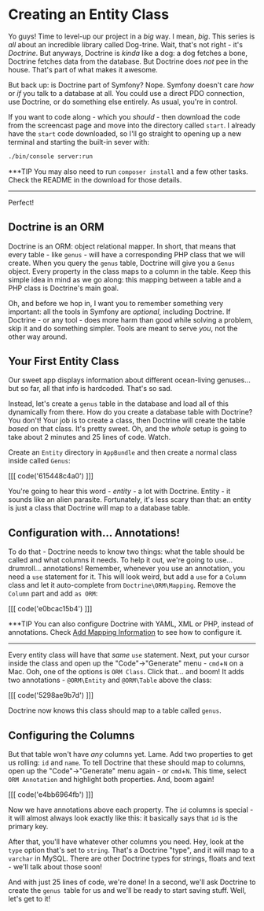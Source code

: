 # Creating an Entity Class

Yo guys! Time to level-up our project in a *big* way. I mean, *big*. This series
is *all* about an incredible library called Dog-trine. Wait, that's not right - it's
*Doctrine*. But anyways, Doctrine is *kinda* like a dog: a dog fetches a bone, Doctrine
fetches data from the database. But Doctrine does *not* pee in the house. That's
part of what makes it awesome.

But back up: is Doctrine part of Symfony? Nope. Symfony doesn't care *how* or *if*
you talk to a database at all. You could use a direct PDO connection, use Doctrine,
or do something else entirely. As usual, you're in control.

If you want to code along - which you *should* - then download the code from the
screencast page and move into the directory called `start`. I already have the `start`
code downloaded, so I'll go straight to opening up a new terminal and starting the
built-in sever with:

```bash
./bin/console server:run
```

***TIP
You may also need to run `composer install` and a few other tasks. Check the README
in the download for those details.
***

Perfect!

## Doctrine is an ORM

Doctrine is an ORM: object relational mapper. In short, that means that every table -
like `genus` - will have a corresponding PHP class that we will create. When you query
the `genus` table, Doctrine will give you a `Genus` object. Every property in the
class maps to a column in the table. Keep this simple idea in mind as we go along:
this mapping between a table and a PHP class is Doctrine's main goal.

Oh, and before we hop in, I want you to remember something very important: all the tools
in Symfony are *optional*, including Doctrine. If Doctrine - or any tool - does more
harm than good while solving a problem, skip it and do something simpler. Tools are
meant to serve *you*, not the other way around.

## Your First Entity Class

Our sweet app displays information about different ocean-living genuses... but so
far, all that info is hardcoded. That's so sad.

Instead, let's create a `genus` table in the database and load all of this dynamically
from there. How do you create a database table with Doctrine? You don't! Your job
is to create a class, then Doctrine will create the table *based* on that class.
It's pretty sweet. Oh, and the *whole* setup is going to take about 2 minutes and
25 lines of code. Watch.

Create an `Entity` directory in `AppBundle` and then create a normal class inside
called `Genus`:

[[[ code('615448c4a0') ]]]

You're going to hear this word - *entity* - a lot with Doctrine. Entity - it sounds
like an alien parasite. Fortunately, it's less scary than that: an entity is just
a class that Doctrine will map to a database table.

## Configuration with... Annotations!

To do that - Doctrine needs to know two things: what the table should be called and
what columns it needs. To help it out, we're going to use... drumroll... annotations!
Remember, whenever you use an annotation, you need a `use` statement for it. This
will look weird, but add a `use` for a `Column` class and let it auto-complete from
`Doctrine\ORM\Mapping`. Remove the `Column` part and add `as ORM`:

[[[ code('e0bcac15b4') ]]]

***TIP
You can also configure Doctrine with YAML, XML or PHP, instead of annotations. Check
[Add Mapping Information][1] to see how to configure it.
***

Every entity class will have that *same* `use` statement. Next, put your cursor inside
the class and open up the "Code"->"Generate" menu - `cmd`+`N` on a Mac. Ooh, one of the options
is `ORM Class`. Click that... and boom! It adds two annotations - `@ORM\Entity` and
`@ORM\Table` above the class:

[[[ code('5298ae9b7d') ]]]

Doctrine now knows this class should map to a table called `genus`.

## Configuring the Columns

But that table won't have *any* columns yet. Lame. Add two properties to get us rolling:
`id` and `name`. To tell Doctrine that these should map to columns, open up the
"Code"->"Generate" menu again - or `cmd`+`N`. This time, select `ORM Annotation` and
highlight both properties. And, boom again!

[[[ code('e4bb6964fb') ]]]

Now we have annotations above each property. The `id` columns is special - it will
almost always look exactly like this: it basically says that `id` is the primary
key.

After that, you'll have whatever other columns you need. Hey, look at the `type`
option that's set to `string`. That's a Doctrine "type", and it will map to a `varchar`
in MySQL. There are other Doctrine types for strings, floats and text - we'll talk
about those soon! 

And with just 25 lines of code, we're done! In a second, we'll ask Doctrine to create
the `genus `table for us and we'll be ready to start saving stuff. Well, let's get
to it!


[1]: http://symfony.com/doc/current/book/doctrine.html#add-mapping-information

